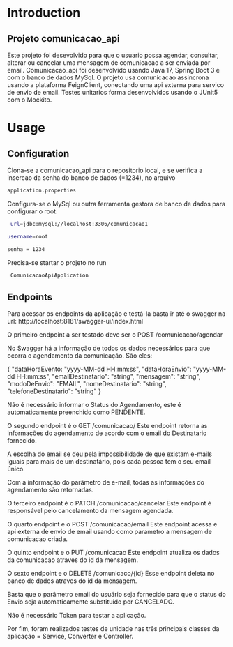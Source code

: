 # Introduction
## Projeto comunicacao_api
Este projeto foi desevolvido para que o usuario possa agendar, consultar, alterar ou cancelar uma mensagem de comunicacao a ser enviada por email. 
Comunicacao_api foi desenvolvido usando Java 17, Spring Boot 3 e com o banco de dados MySql. O projeto usa comunicacao assincrona usando a plataforma FeignClient, conectando uma api externa para servico de envio de email.
Testes unitarios forma desenvolvidos usando o JUnit5 com o Mockito.


# Usage
## Configuration
Clona-se a comunicacao_api para o repositorio local, e se verifica a insercao da senha do banco de dados (=1234),
no arquivo 
```bash
application.properties
```

Configura-se o  MySql ou outra ferramenta gestora de banco de dados para configurar o root.

```bash
 url=jdbc:mysql://localhost:3306/comunicacao1

username=root

senha = 1234
```
Precisa-se startar o projeto no run 

```bash
 ComunicacaoApiApplication
```
## Endpoints

Para acessar os endpoints da aplicação e testá-la basta ir até o swagger na url: http://localhost:8181/swagger-ui/index.html 

O primeiro endpoint a ser testado deve ser o POST /comunicacao/agendar

No Swagger há a informação de todos os dados necessários para que ocorra o agendamento da comunicação. São eles:

{ "dataHoraEvento: "yyyy-MM-dd HH:mm:ss", "dataHoraEnvio": "yyyy-MM-dd HH:mm:ss", "emailDestinatario": "string", "mensagem": "string", "modoDeEnvio": "EMAIL", "nomeDestinatario": "string", "telefoneDestinatario": "string" }

Não é necessário informar o Status do Agendamento, este é automaticamente preenchido como PENDENTE.

O segundo endpoint é o GET /comunicacao/
Este endpoint retorna as informações do agendamento de acordo com o email do Destinatario fornecido.

A escolha do email se deu pela impossibilidade de que existam e-mails iguais para mais de um destinatário, pois cada pessoa tem o seu email único.

Com a informação do parâmetro de e-mail, todas as informações do agendamento são retornadas.

O terceiro endpoint é o PATCH /comunicacao/cancelar
Este endpoint é responsável pelo cancelamento da mensagem agendada.

O quarto endpoint e o POST /comunicacao/email
Este endpoint acessa e api externa de envio de email usando como parametro a mensagem de comunicacao criada.

O quinto endpoint e o PUT /comunicacao
Este endpoint atualiza os dados da comunicacao atraves do id da mensagem.

O sexto endpoint e o DELETE /comunicaco/{id}
Esse endpoint deleta no banco de dados atraves do id da mensagem. 

Basta que o parâmetro email do usuário seja fornecido para que o status do Envio seja automaticamente substituído por CANCELADO.

Não é necessário Token para testar a aplicação.

Por fim, foram realizados testes de unidade nas três principais classes da aplicação = Service, Converter e Controller.

